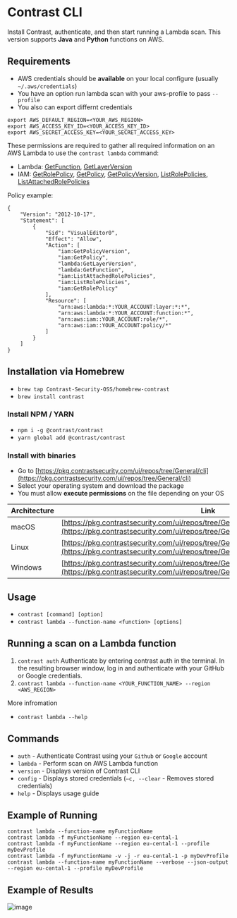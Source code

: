 # Contrast CLI

Install Contrast, authenticate, and then start running a Lambda scan.
This version supports **Java** and **Python** functions on AWS.

## Requirements

- AWS credentials should be **available** on your local configure (usually `~/.aws/credentials`)
- You have an option run lambda scan with your aws-profile to pass `--profile`
- You also can export differnt credentials

```shell
export AWS_DEFAULT_REGION=<YOUR_AWS_REGION>
export AWS_ACCESS_KEY_ID=<YOUR_ACCESS_KEY_ID>
export AWS_SECRET_ACCESS_KEY=<YOUR_SECRET_ACCESS_KEY>
```

These permissions are required to gather all required information on an AWS Lambda to use the `contrast lambda` command:

- Lambda: [GetFunction](https://docs.aws.amazon.com/lambda/latest/dg/API_GetFunction.html), [GetLayerVersion](https://docs.aws.amazon.com/lambda/latest/dg/API_GetLayerVersion.html)
- IAM: [GetRolePolicy](https://docs.aws.amazon.com/IAM/latest/APIReference/API_GetRolePolicy.html), [GetPolicy](https://docs.aws.amazon.com/IAM/latest/APIReference/API_GetPolicy.html), [GetPolicyVersion](https://docs.aws.amazon.com/IAM/latest/APIReference/API_GetPolicyVersion.html), [ListRolePolicies](https://docs.aws.amazon.com/IAM/latest/APIReference/API_ListRolePolicies.html), [ListAttachedRolePolicies](https://docs.aws.amazon.com/IAM/latest/APIReference/API_ListAttachedRolePolicies.html)

Policy example:
```
{
    "Version": "2012-10-17",
    "Statement": [
        {
            "Sid": "VisualEditor0",
            "Effect": "Allow",
            "Action": [
                "iam:GetPolicyVersion",
                "iam:GetPolicy",
                "lambda:GetLayerVersion",
                "lambda:GetFunction",
                "iam:ListAttachedRolePolicies",
                "iam:ListRolePolicies",
                "iam:GetRolePolicy"
            ],
            "Resource": [
                "arn:aws:lambda:*:YOUR_ACCOUNT:layer:*:*",
                "arn:aws:lambda:*:YOUR_ACCOUNT:function:*",
                "arn:aws:iam::YOUR_ACCOUNT:role/*",
                "arn:aws:iam::YOUR_ACCOUNT:policy/*"
            ]
        }
    ]
}
```

## Installation via Homebrew

- `brew tap Contrast-Security-OSS/homebrew-contrast`
- `brew install contrast`

### Install NPM / YARN

- `npm i -g @contrast/contrast`
- `yarn global add @contrast/contrast`

### Install with binaries

- Go to [https://pkg.contrastsecurity.com/ui/repos/tree/General/cli](https://pkg.contrastsecurity.com/ui/repos/tree/General/cli)
- Select your operating system and download the package
- You must allow **execute permissions** on the file depending on your OS

| Architecture | Link                                                                                                                                                                           |
| ------------ | ------------------------------------------------------------------------------------------------------------------------------------------------------------------------------ |
| macOS        | [https://pkg.contrastsecurity.com/ui/repos/tree/General/cli/1.0.0/mac/contrast](https://pkg.contrastsecurity.com/ui/repos/tree/General/cli/1.0.0/mac/contrast)                 |
| Linux        | [https://pkg.contrastsecurity.com/ui/repos/tree/General/cli/1.0.0/linux/contrast](https://pkg.contrastsecurity.com/ui/repos/tree/General/cli/1.0.0/linux/contrast)             |
| Windows      | [https://pkg.contrastsecurity.com/ui/repos/tree/General/cli/1.0.0/windows/contrast.exe](https://pkg.contrastsecurity.com/ui/repos/tree/General/cli/1.0.0/windows/contrast.exe) |

## Usage

- `contrast [command] [option]`
- `contrast lambda --function-name <function> [options]`

## Running a scan on a Lambda function

1. `contrast auth`
   Authenticate by entering contrast auth in the terminal.
   In the resulting browser window, log in and authenticate with your GitHub or Google credentials.
2. `contrast lambda --function-name <YOUR_FUNCTION_NAME> --region <AWS_REGION>`

More infromation

- `contrast lambda --help`

## Commands

- `auth` - Authenticate Contrast using your `Github` or `Google` account
- `lambda` - Perform scan on AWS Lambda function
- `version` - Displays version of Contrast CLI
- `config` - Displays stored credentials (`–c, --clear` - Removes stored credentials)
- `help` - Displays usage guide

## Example of Running

```shell
contrast lambda --function-name myFunctionName
contrast lambda -f myFunctionName --region eu-cental-1
contrast lambda -f myFunctionName --region eu-cental-1 --profile myDevProfile
contrast lambda -f myFunctionName -v -j -r eu-cental-1 -p myDevProfile
contrast lambda --function-name myFunctionName --verbose --json-output --region eu-cental-1 --profile myDevProfile
```

## Example of Results

![image](https://user-images.githubusercontent.com/289035/165555050-e9a709c9-f2a9-4edc-a064-8208445238bc.png)
